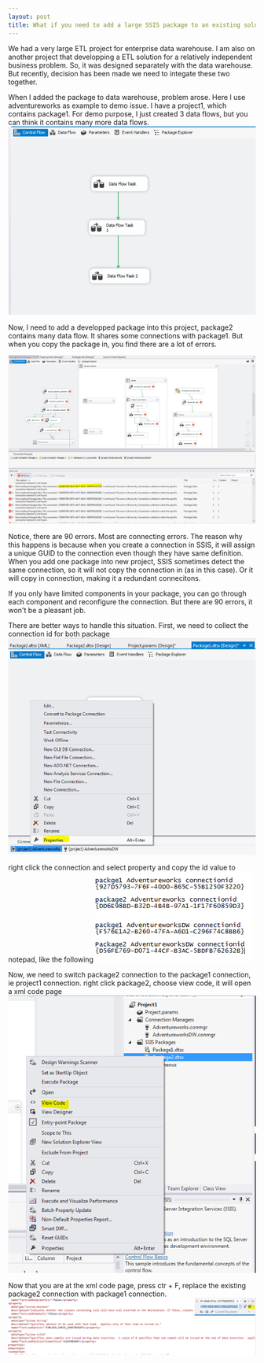 ```yaml
---
layout: post
title: What if you need to add a large SSIS package to an existing solution 
---
```


We had a very large ETL project for enterprise data warehouse. I am also on another project that developping a ETL solution for a relatively independent business problem. So, it was designed separately with the data warehouse. But recently, decision has been made we need to integate these two together. 

When I added the package to data warehouse, problem arose. Here I use adventureworks as example to demo issue. I have a project1, which contains package1. For demo purpose, I just created 3 data flows, but you can think it contains many more data flows.    
<img src="/images/blog11/package1.PNG" >

Now, I need to add a developped package into this project, package2 contains many data flow. It shares some connections with package1. But when you copy the package in, you find there are a lot of errors. 

<img src="/images/blog11/Error_list.PNG" >

Notice, there are 90 errors. Most are connecting errors. The reason why this happens is because when you create a connection in SSIS, it will assign a unique GUID to the connection even though they have same definition. When you add one package into new project, SSIS sometimes detect the same connection, so it will not copy the connection in (as in this case). Or it will copy in connection, making it a redundant connecitons. 

If you only have limited components in your package, you can go through each component and reconfigure the connection. But there are 90 errors, it won't be a pleasant job.

There are better ways to handle this situation. First, we need to collect the connection id for both package  
<img src="/images/blog11/FindAW_connection_id.PNG" >

right click the connection and select property and copy the id value to notepad, like the following
<img src="/images/blog11/connectionID.PNG" >

Now, we need to switch package2 connection to the package1 connection, ie project1 connection.
right click package2, choose view code, it will open a xml code page 
<img src="/images/blog11/view_code.PNG" >

Now that you are at the xml code page, press ctr + F, replace the existing package2 connection with package1 connection.
<img src="/images/blog11/replaceID.PNG" >














